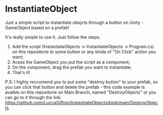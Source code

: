 # InstantiateObject
Just a simple script to instantiate obejcts through a button on Unity - GameObject based on a prefab!

It's really simple to use it. Just follow the steps:

1. Add the script (InstantiateObjects -> InstantiateObjects -> Program.cs) on this repositorie to some button or any kinda of "On Click" action you want;
2. Acess the GameObject you put the script as a component;
3. On the component, drag the prefab you want to instantiate;
4. That's it!

P.S: I highly reccomend you to put some "destroy button" to your prefab, so you can click that button and delete the prefab - this code example is avaible on this repositorie on Main Branch, named "DestroyObjects" or you can go to it through the link: https://github.com/LuccaGiffoni/InstantiateObjects/blob/main/DestroyObjects
